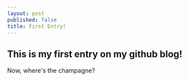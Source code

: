 ```yaml
---
layout: post
published: false
title: First Entry!
---
```

## This is my first entry on my github blog!

Now, where's the champagne?
